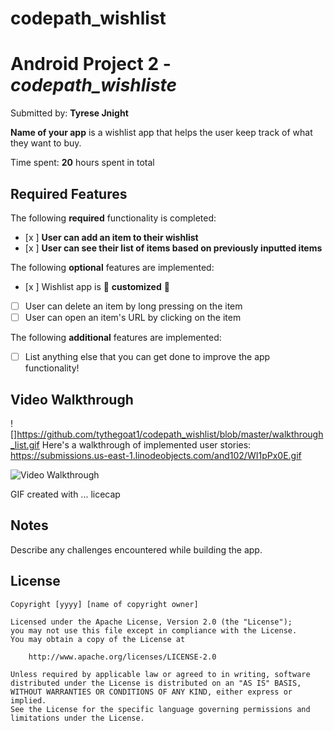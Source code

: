 # codepath_wishlist

# Android Project 2 - *codepath_wishliste*

Submitted by: **Tyrese Jnight**

**Name of your app** is a wishlist app that helps the user keep track of what they want to buy.

Time spent: **20** hours spent in total

## Required Features

The following **required** functionality is completed:

- [x ] **User can add an item to their wishlist**
- [x ] **User can see their list of items based on previously inputted items**

The following **optional** features are implemented:

- [x ] Wishlist app is 🎨 **customized** 🎨
- [ ] User can delete an item by long pressing on the item
- [ ] User can open an item's URL by clicking on the item

The following **additional** features are implemented:

* [ ] List anything else that you can get done to improve the app functionality!

## Video Walkthrough
![]https://github.com/tythegoat1/codepath_wishlist/blob/master/walkthrough_list.gif
Here's a walkthrough of implemented user stories:
https://submissions.us-east-1.linodeobjects.com/and102/WI1pPx0E.gif

<img src='http://i.imgur.com/link/to/your/gif/file.gif' title='Video Walkthrough' width='' alt='Video Walkthrough' />

<!-- Replace this with whatever GIF tool you used! -->
GIF created with ...   licecap
<!-- Recommended tools:
[Kap](https://getkap.co/) for macOS
[ScreenToGif](https://www.screentogif.com/) for Windows
[peek](https://github.com/phw/peek) for Linux. -->

## Notes

Describe any challenges encountered while building the app.

## License

    Copyright [yyyy] [name of copyright owner]

    Licensed under the Apache License, Version 2.0 (the "License");
    you may not use this file except in compliance with the License.
    You may obtain a copy of the License at

        http://www.apache.org/licenses/LICENSE-2.0

    Unless required by applicable law or agreed to in writing, software
    distributed under the License is distributed on an "AS IS" BASIS,
    WITHOUT WARRANTIES OR CONDITIONS OF ANY KIND, either express or implied.
    See the License for the specific language governing permissions and
    limitations under the License.

